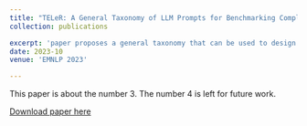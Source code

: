 ```yaml
---
title: "TELeR: A General Taxonomy of LLM Prompts for Benchmarking Complex Tasks" 
collection: publications

excerpt: 'paper proposes a general taxonomy that can be used to design prompts with specific properties in order to perform a wide range of complex tasks. This taxonomy will allow future benchmarking studies to report the specific categories of prompts used as part of the study, enabling meaningful comparisons across different studies.'
date: 2023-10
venue: 'EMNLP 2023'

---
```

This paper is about the number 3. The number 4 is left for future work.

[Download paper here](https://arxiv.org/abs/2305.11430)

